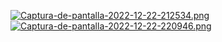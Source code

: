 [![Captura-de-pantalla-2022-12-22-212534.png](https://i.postimg.cc/2jZDVd0T/Captura-de-pantalla-2022-12-22-212534.png)](https://postimg.cc/V5mThtQb)
[![Captura-de-pantalla-2022-12-22-220946.png](https://i.postimg.cc/VNkS8ZBK/Captura-de-pantalla-2022-12-22-220946.png)](https://postimg.cc/hXN48rYm)
